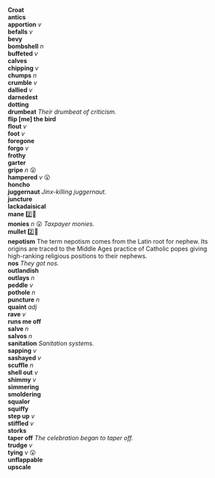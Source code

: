 __Croat__  
__antics__  
__apportion__ _v_  
__befalls__ _v_  
__bevy__  
__bombshell__ _n_  
__buffeted__ _v_  
__calves__  
__chipping__ _v_  
__chumps__ _n_  
__crumble__ _v_  
__dallied__ _v_  
__darnedest__  
__dotting__  
__drumbeat__ _Their drumbeat of criticism._  
__flip [me] the bird__  
__flout__ _v_  
__foot__ _v_  
__foregone__  
__forgo__ _v_  
__frothy__  
__garter__  
__gripe__ _n_ :open_mouth:  
__hampered__ _v_ :open_mouth:  
__honcho__  
__juggernaut__ _Jinx-killing juggernaut._  
__juncture__  
__lackadaisical__  
__mane__ :two::shit:  
__monies__ _n_ :open_mouth: _Taxpayer monies._  
__mullet__ :two::shit:  
__nepotism__ The term nepotism comes from the Latin root for nephew. Its origins are traced to the Middle Ages practice of Catholic popes giving high-ranking religious positions to their nephews.  
__nos__ _They got nos._  
__outlandish__  
__outlays__ _n_  
__peddle__ _v_  
__pothole__ _n_  
__puncture__ _n_  
__quaint__ _adj_  
__rave__ _v_  
__runs me off__  
__salve__ _n_  
__salvos__ _n_  
__sanitation__ _Sanitation systems._  
__sapping__ _v_  
__sashayed__ _v_  
__scuffle__ _n_  
__shell out__ _v_  
__shimmy__ _v_  
__simmering__  
__smoldering__  
__squalor__  
__squiffy__  
__step up__ _v_  
__stiffled__ _v_  
__storks__  
__taper off__ _The celebration began to taper off._  
__trudge__ _v_  
__tying__ _v_ :open_mouth:  
__unflappable__  
__upscale__  
